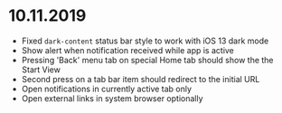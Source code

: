 # 10.11.2019
* Fixed `dark-content` status bar style to work with iOS 13 dark mode
* Show alert when notification received while app is active
* Pressing 'Back' menu tab on special Home tab should show the the Start View
* Second press on a tab bar item should redirect to the initial URL
* Open notifications in currently active tab only
* Open external links in system browser optionally
